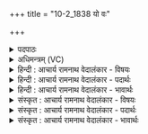 +++
title = "10-2_1838 यो वः"

+++
<details><summary>पदपाठः</summary>

यः। वः꣣। शिव꣡त꣢मः। र꣡सः꣢꣯। त꣡स्य꣢꣯। भा꣣जयत। इह꣡। नः꣣। उशतीः꣢। इ꣣व। मात꣡रः꣢। १८३८।
</details>

<details><summary>अधिमन्त्रम् (VC)</summary>

- आपः
- त्रिशिरास्त्वाष्ट्रः सिन्धुद्वीप आम्बरीषो वा
- गायत्री
- षड्जः
</details>

<details><summary>हिन्दी : आचार्य रामनाथ वेदालंकार - विषयः</summary>

अगले मन्त्र में ब्रह्मानन्द की धाराओं के रस की प्रार्थना है।
</details>

<details><summary>हिन्दी : आचार्य रामनाथ वेदालंकार - पदार्थः</summary>

पदार्थान्वयभाषाः -  हे ब्रह्मानन्द की धाराओ ! (यः) जो (वः) तुम्हारा (शिवतमः) अतिशय शान्तिदायक (रसः) रस है, (तस्य) उसका (इह) इस जीवन में (नः) हमें (भाजयत) भागी बनाओ, पान कराओ, (उशतीः) सन्तान से प्रेम करती हुई (मातरः इव) माताएँ जैसे अपने स्तनों का दूध अपनी सन्तान को पिलाती हैं ॥२॥ यहाँ उपमालङ्कार है ॥२॥
</details>

<details><summary>हिन्दी : आचार्य रामनाथ वेदालंकार - भावार्थः</summary>

भावार्थभाषाः -  माता के स्तन के दूध में जो माधुर्य है,वही ब्रह्म के पास से प्राप्त आनन्द-धाराओं में है,ऐसा विद्वान् उपासक लोग अनुभव करते हैं ॥२॥
</details>

<details><summary>संस्कृत : आचार्य रामनाथ वेदालंकार - विषयः</summary>

अथ ब्रह्मानन्दधाराणां रसं प्रार्थयते।
</details>

<details><summary>संस्कृत : आचार्य रामनाथ वेदालंकार - पदार्थः</summary>

पदार्थान्वयभाषाः -  हे आपः ब्रह्मानन्दधाराः ! (यः वः) युष्माकम् (शिवतमः) अतिशयेन शान्तिदायकः (रसः) सारतत्त्वम् अस्ति (तस्य इह) जीवने (नः) अस्मान् (भाजयत) भागिनः कुरुत। कथमिव ? (उशतीः) उशत्यः कामयमानाः स्नेहं कुर्वाणाः। [वश कान्तौ, शतरि स्त्रियां पूर्वसवर्णदीर्घः।] (मातरः इव) जनन्यो यथा स्वकीयं स्तनरसं सन्तानान् पाययन्ति तद्वत् ॥२॥२ अत्रोपमालङ्कारः ॥२॥
</details>

<details><summary>संस्कृत : आचार्य रामनाथ वेदालंकार - भावार्थः</summary>

भावार्थभाषाः -  मातुः स्तन्ये यन्माधुर्यं तदेव ब्रह्मणः सकाशात् प्राप्तास्वानन्दधारास्विति विचक्षणा अनुभवन्ति ॥२॥
</details>